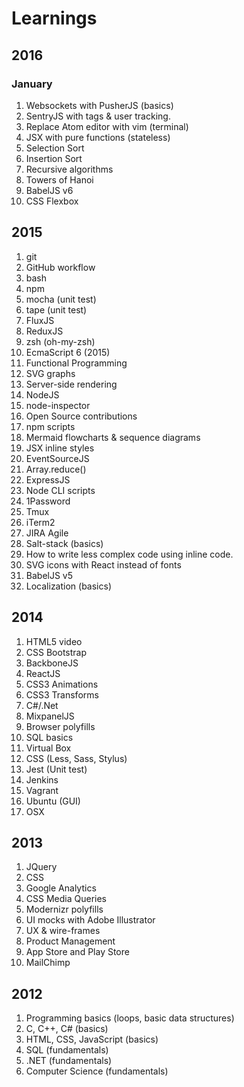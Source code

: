 # Learnings

## 2016

### January

1. Websockets with PusherJS (basics)
1. SentryJS with tags & user tracking.
1. Replace Atom editor with vim (terminal)
1. JSX with pure functions (stateless)
1. Selection Sort
1. Insertion Sort
1. Recursive algorithms
1. Towers of Hanoi
1. BabelJS v6
1. CSS Flexbox

## 2015

1. git
1. GitHub workflow
1. bash
1. npm
1. mocha (unit test)
1. tape (unit test)
1. FluxJS
1. ReduxJS
1. zsh (oh-my-zsh)
1. EcmaScript 6 (2015)
1. Functional Programming
1. SVG graphs
1. Server-side rendering
1. NodeJS
1. node-inspector
1. Open Source contributions
1. npm scripts
1. Mermaid flowcharts & sequence diagrams
1. JSX inline styles
1. EventSourceJS
1. Array.reduce()
1. ExpressJS
1. Node CLI scripts
1. 1Password
1. Tmux
1. iTerm2
1. JIRA Agile
1. Salt-stack (basics)
1. How to write less complex code using inline code.
1. SVG icons with React instead of fonts
1. BabelJS v5
1. Localization (basics)

## 2014

1. HTML5 video
1. CSS Bootstrap
1. BackboneJS
1. ReactJS
1. CSS3 Animations
1. CSS3 Transforms
1. C#/.Net
1. MixpanelJS
1. Browser polyfills
1. SQL basics
1. Virtual Box
1. CSS (Less, Sass, Stylus)
1. Jest (Unit test)
1. Jenkins
1. Vagrant
1. Ubuntu (GUI)
1. OSX

## 2013

1. JQuery
1. CSS
1. Google Analytics
1. CSS Media Queries
1. Modernizr polyfills
1. UI mocks with Adobe Illustrator
1. UX & wire-frames 
1. Product Management
1. App Store and Play Store 
1. MailChimp

## 2012

1. Programming basics (loops, basic data structures)
1. C, C++, C# (basics)
1. HTML, CSS, JavaScript (basics)
1. SQL (fundamentals)
1. .NET (fundamentals)
1. Computer Science (fundamentals)